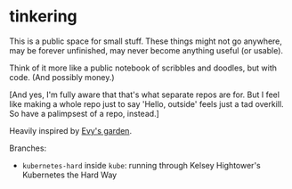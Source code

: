 # tinkering

This is a public space for small stuff. These things might not go anywhere, may be forever unfinished, may never become anything useful (or usable).

Think of it more like a public notebook of scribbles and doodles, but with code. (And possibly money.)

\[And yes, I'm fully aware that that's what separate repos are for. But I feel like making a whole repo just to say 'Hello, outside' feels just a tad overkill. So have a palimpsest of a repo, instead.\]

Heavily inspired by [Evy's garden](https://evy.garden).

Branches:
- `kubernetes-hard` inside `kube`: running through Kelsey Hightower's Kubernetes the Hard Way
